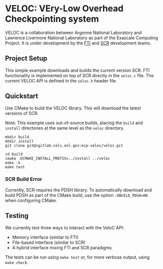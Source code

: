 # VELOC: VEry-Low Overhead Checkpointing system

VELOC is a collaboration between Argonne National Laboratory and Lawrence Livermore National Laboratory as part of the Exascale Computing Project.
It is under development by the [FTI](https://github.com/leobago/fti) and [SCR](https://github.com/llnl/scr) development teams.

## Project Setup

This simple example downloads and builds the current version SCR.
FTI functionality is implemented on top of SCR directly in the `veloc.c` file.
The current VELOC API is defined in the `veloc.h` header file.

## Quickstart

Use CMake to build the VELOC library.
This will download the latest versions of SCR.

Note: This example uses out-of-source builds, placing the `build` and `install` directories at the same level as the `veloc` directory.

```shell
mkdir build
mkdir install
git clone git@xgitlab.cels.anl.gov:ecp-veloc/veloc.git

cd build
cmake -DCMAKE_INSTALL_PREFIX=../install ../veloc
make -k
make test
```

### SCR Build Error

Currently, SCR requires the PDSH library.
To automatically download and build PDSH as part of the CMake build, use the option `-DBUILD_PDSH=ON` when configuring CMake.

## Testing

We currently test three ways to interact with the VeloC API:

- Memory interface (similar to FTI)
- File-based interface (similar to SCR)
- A hybrid interface mixing FTI and SCR paradigms

The tests can be run using `make test` or, for more verbose output, using `make check`.
